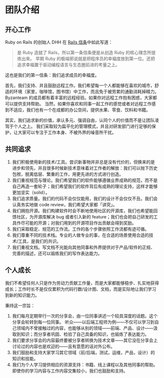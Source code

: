# 团队介绍

## 开心工作
Ruby on Rails 的创始人 DHH 在 [Rails 信条](https://ruby-china.org/wiki/the-rails-doctrine)中如此写道：

> 是 Ruby 造就了 Rails，所以第一条信条便是从创造 Ruby 的核心理念所提炼出來。
> 早期 Ruby 的极端邪说就是把程序员的幸福度放到第一位。还把追求幸福置于驱动编程语言与生态圈前进的考量之上。

这也是我们的第一信条：我们追求成员的幸福度。

首先，我们支持、并且鼓励远程工作。我们希望每一个人都能够在喜欢的城市，舒适的环境（家里，咖啡馆，图书馆）中工作，而且免于被劳累的通勤消耗掉精力。
Byzanteam 的成员都有着丰富的远程经验。如果你对远程工作抱有困惑，大家都可以提供支持帮助。
当然，如果你喜欢和同事一起工作的感觉或者对远程工作感到不适应，我们也有一个在成都的办公空间，提供水果、零食、饮料和书籍。

其实，我们追求新的价值，承认多元、强调自由，认同个人的价值而不是让团队凌驾于个人之上。
我们采取较为扁平化的管理模式，并且对研发部门进行足够的保护，让大家可以专注于工作本身、不被外界的噪音所干扰。

## 共同追求
1. 我们积极使用新的技术/工具。尝识新事物并非总是没有代价的，但换来的是进步和领先，并且很多时候新技术意味着对工作者的解放：我们可以抛下历史包袱，脱离低层、繁重的工作，用更先进的方式进行创造。
2. 我们重视规范与理论。我们希望我们的软件能够遵循业界成熟的规范，而不是自己再造一套轮子；我们希望我们的软件背后有成熟的理论支持，这样才能够更加坚实（solid）。
3. 我们追求质量。我们的代码不会仅仅能用，我们的设计不会仅仅不丑。我们会认真务实地做 code review，我们希望大家都「讲究」。
4. 我们拥抱开源。我们构建软件时会不断地使用社区的开源库，我们也希望能回馈社区，为开源库解决 bug 或者引入新的 feature；我们也会把自己研发的工具作尽可能的开源；对我们用到的开源项目作出贡献会得到奖励。
5. 我们采取稳定、规范的工作流。工作的各个步骤依照工作流都有迹可循。
6. 我们尊重不同的技术栈。专业的人做专业的事，在合适的场景使用合适的技术/工具，是我们的共识。
7. 我们重视文档。写文档不光能向其他同事和外界提供对于产品/软件的正规、完善的描述，还可以锻练我们的写作表达能力。

## 个人成长
我们不希望任何人只是作为劳动力贡献工作量，而是大家都能够稳步、扎实地获得成长；工作时长不是仅仅累积为代码行数/设计图、文档，而是实际地让我们学习到新的知识能力。

秉持这一宗旨：
1. 我们每月定期举行一次的分享会，由一位同事讲述一个较具深度的话题。这个分享会轮转到每一位同事。
  听众——以后端工程师为例——不仅可以学习到自己领域内不曾接触过的内容，也能够从别的领域——前端、产品、设计——汲取到知识；而分享者巩固、检验了自己具备的知识，也锻炼了表达能力。
2. 我们要求分享会的内容最终要被分享者转换为技术文章——其它没在分享会上讨论过的内容也是欢迎的——且有意愿的话对外公布。
3. 我们鼓励和支持大家学习其它领域（前/后端，测试，运维，产品，设计）的知识和技能。
4. 我们为个人学习提供相应的资源支持：书籍、线上课程以及其他同事的帮助。即使你的学习内容与工作内容交集较小，我们也鼓励和支持。
